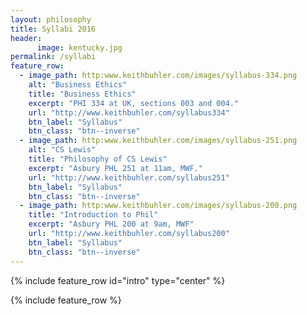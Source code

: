 ```yaml
---
layout: philosophy
title: Syllabi 2016
header: 
      image: kentucky.jpg
permalink: /syllabi
feature_row:
  - image_path: http:www.keithbuhler.com/images/syllabus-334.png
    alt: "Business Ethics"
    title: "Business Ethics"
    excerpt: "PHI 334 at UK, sections 003 and 004."
    url: "http://www.keithbuhler.com/syllabus334"
    btn_label: "Syllabus"
    btn_class: "btn--inverse"
  - image_path: http:www.keithbuhler.com/images/syllabus-251.png
    alt: "CS Lewis"
    title: "Philosophy of CS Lewis"
    excerpt: "Asbury PHL 251 at 11am, MWF."
    url: "http://www.keithbuhler.com/syllabus251"
    btn_label: "Syllabus"
    btn_class: "btn--inverse"
  - image_path: http:www.keithbuhler.com/images/syllabus-200.png
    title: "Introduction to Phil"
    excerpt: "Asbury PHL 200 at 9am, MWF"
    url: "http://www.keithbuhler.com/syllabus200"
    btn_label: "Syllabus"
    btn_class: "btn--inverse"
---
```


{% include feature_row id="intro" type="center" %}

{% include feature_row %}
